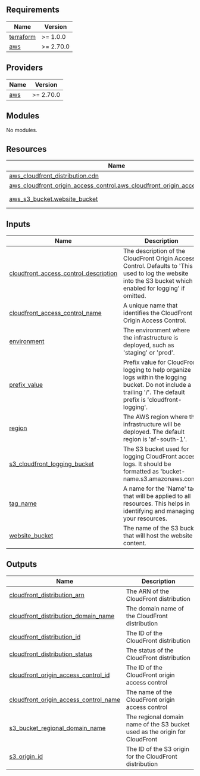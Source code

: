 <!-- BEGIN_TF_DOCS -->
## Requirements

| Name | Version |
|------|---------|
| <a name="requirement_terraform"></a> [terraform](#requirement\_terraform) | >= 1.0.0 |
| <a name="requirement_aws"></a> [aws](#requirement\_aws) | >= 2.70.0 |

## Providers

| Name | Version |
|------|---------|
| <a name="provider_aws"></a> [aws](#provider\_aws) | >= 2.70.0 |

## Modules

No modules.

## Resources

| Name | Type |
|------|------|
| [aws_cloudfront_distribution.cdn](https://registry.terraform.io/providers/hashicorp/aws/latest/docs/resources/cloudfront_distribution) | resource |
| [aws_cloudfront_origin_access_control.aws_cloudfront_origin_access_control](https://registry.terraform.io/providers/hashicorp/aws/latest/docs/resources/cloudfront_origin_access_control) | resource |
| [aws_s3_bucket.website_bucket](https://registry.terraform.io/providers/hashicorp/aws/latest/docs/data-sources/s3_bucket) | data source |

## Inputs

| Name | Description | Type | Default | Required |
|------|-------------|------|---------|:--------:|
| <a name="input_cloudfront_access_control_description"></a> [cloudfront\_access\_control\_description](#input\_cloudfront\_access\_control\_description) | The description of the CloudFront Origin Access Control. Defaults to 'This is used to log the website into the S3 bucket which is enabled for logging' if omitted. | `string` | `"This is used to log the website into the S3 bucket which is enabled for logging"` | no |
| <a name="input_cloudfront_access_control_name"></a> [cloudfront\_access\_control\_name](#input\_cloudfront\_access\_control\_name) | A unique name that identifies the CloudFront Origin Access Control. | `string` | n/a | yes |
| <a name="input_environment"></a> [environment](#input\_environment) | The environment where the infrastructure is deployed, such as 'staging' or 'prod'. | `string` | n/a | yes |
| <a name="input_prefix_value"></a> [prefix\_value](#input\_prefix\_value) | Prefix value for CloudFront logging to help organize logs within the logging bucket. Do not include a trailing '/'. The default prefix is 'cloudfront-logging'. | `string` | `"cloudfront-logging"` | no |
| <a name="input_region"></a> [region](#input\_region) | The AWS region where the infrastructure will be deployed. The default region is 'af-south-1'. | `string` | `"af-south-1"` | no |
| <a name="input_s3_cloudfront_logging_bucket"></a> [s3\_cloudfront\_logging\_bucket](#input\_s3\_cloudfront\_logging\_bucket) | The S3 bucket used for logging CloudFront access logs. It should be formatted as 'bucket-name.s3.amazonaws.com'. | `string` | n/a | yes |
| <a name="input_tag_name"></a> [tag\_name](#input\_tag\_name) | A name for the 'Name' tag that will be applied to all resources. This helps in identifying and managing your resources. | `string` | n/a | yes |
| <a name="input_website_bucket"></a> [website\_bucket](#input\_website\_bucket) | The name of the S3 bucket that will host the website content. | `string` | n/a | yes |

## Outputs

| Name | Description |
|------|-------------|
| <a name="output_cloudfront_distribution_arn"></a> [cloudfront\_distribution\_arn](#output\_cloudfront\_distribution\_arn) | The ARN of the CloudFront distribution |
| <a name="output_cloudfront_distribution_domain_name"></a> [cloudfront\_distribution\_domain\_name](#output\_cloudfront\_distribution\_domain\_name) | The domain name of the CloudFront distribution |
| <a name="output_cloudfront_distribution_id"></a> [cloudfront\_distribution\_id](#output\_cloudfront\_distribution\_id) | The ID of the CloudFront distribution |
| <a name="output_cloudfront_distribution_status"></a> [cloudfront\_distribution\_status](#output\_cloudfront\_distribution\_status) | The status of the CloudFront distribution |
| <a name="output_cloudfront_origin_access_control_id"></a> [cloudfront\_origin\_access\_control\_id](#output\_cloudfront\_origin\_access\_control\_id) | The ID of the CloudFront origin access control |
| <a name="output_cloudfront_origin_access_control_name"></a> [cloudfront\_origin\_access\_control\_name](#output\_cloudfront\_origin\_access\_control\_name) | The name of the CloudFront origin access control |
| <a name="output_s3_bucket_regional_domain_name"></a> [s3\_bucket\_regional\_domain\_name](#output\_s3\_bucket\_regional\_domain\_name) | The regional domain name of the S3 bucket used as the origin for CloudFront |
| <a name="output_s3_origin_id"></a> [s3\_origin\_id](#output\_s3\_origin\_id) | The ID of the S3 origin for the CloudFront distribution |
<!-- END_TF_DOCS -->